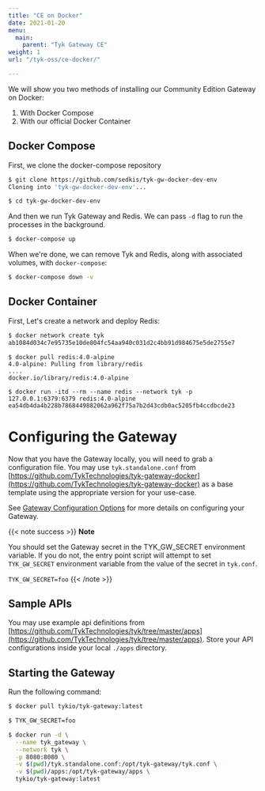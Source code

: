```yaml
---
title: "CE on Docker"
date: 2021-01-20
menu:
  main:
    parent: "Tyk Gateway CE"
weight: 1
url: "/tyk-oss/ce-docker/"

---
```


We will show you two methods of installing our Community Edition Gateway on Docker:

1. With Docker Compose
2. With our official Docker Container

## Docker Compose

First, we clone the docker-compose repository

```bash
$ git clone https://github.com/sedkis/tyk-gw-docker-dev-env
Cloning into 'tyk-gw-docker-dev-env'...

$ cd tyk-gw-docker-dev-env 
```

And then we run Tyk Gateway and Redis.  We can pass `-d` flag to run the processes in the background.
```bash
$ docker-compose up
```

When we're done, we can remove Tyk and Redis, along with associated volumes, with `docker-compose`:
```bash
$ docker-compose down -v
```

## Docker Container

First, Let's create a network and deploy Redis:

```bash
$ docker network create tyk
ab1084d034c7e95735e10de804fc54aa940c031d2c4bb91d984675e5de2755e7
```

```
$ docker pull redis:4.0-alpine
4.0-alpine: Pulling from library/redis
....
docker.io/library/redis:4.0-alpine

$ docker run -itd --rm --name redis --network tyk -p 127.0.0.1:6379:6379 redis:4.0-alpine
ea54db4da4b228b7868449882062a962f75a7b2d43cdb0ac5205fb4ccdbcde23
```
# Configuring the Gateway

Now that you have the Gateway locally, you will need to grab a configuration file. You may use `tyk.standalone.conf` from [https://github.com/TykTechnologies/tyk-gateway-docker](https://github.com/TykTechnologies/tyk-gateway-docker) as a base template using the appropriate version for your use-case.

See [Gateway Configuration Options](/docs/tyk-configuration-reference/tyk-gateway-configuration-options/) for more details on configuring your Gateway.

{{< note success >}}
**Note**  

You should set the Gateway secret in the TYK_GW_SECRET environment variable. If you do not, the entry point script will attempt to set `TYK_GW_SECRET` environment variable from the value of the secret in `tyk.conf`.

`TYK_GW_SECRET=foo`
{{< /note >}}

## Sample APIs

You may use example api definitions from [https://github.com/TykTechnologies/tyk/tree/master/apps](https://github.com/TykTechnologies/tyk/tree/master/apps). Store your API configurations inside your local `./apps` directory.

## Starting the Gateway

Run the following command:

```bash
$ docker pull tykio/tyk-gateway:latest

$ TYK_GW_SECRET=foo

$ docker run -d \
  --name tyk_gateway \
  --network tyk \
  -p 8080:8080 \
  -v $(pwd)/tyk.standalone.conf:/opt/tyk-gateway/tyk.conf \
  -v $(pwd)/apps:/opt/tyk-gateway/apps \
  tykio/tyk-gateway:latest
```


